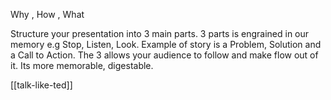 Why , How , What

Structure your presentation into 3 main parts. 3 parts is engrained in our memory e.g Stop, Listen, Look. Example of story is a Problem, Solution and a Call to Action. The 3 allows your audience to follow and make flow out of it. Its more memorable, digestable.

[[talk-like-ted]]